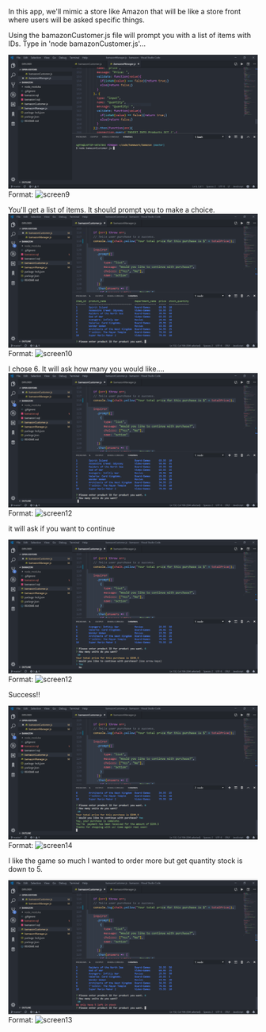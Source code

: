 In this app, we'll mimic a store like Amazon that will be like a store front where users will be asked specific things.

Using the bamazonCustomer.js file will prompt you with a list of items with IDs. Type in 'node bamazonCustomer.js'...

![screenshot9](https://github.com/sgttenor/screenshots/blob/master/screenshot9..PNG)
Format: ![screen9](url)

You'll get a list of items. It should prompt you to make a choice. 
![screenshot10](https://github.com/sgttenor/screenshots/blob/master/Screenshot10.PNG)
Format: ![screen10](url)


I chose 6. It will ask how many you would like....
![screenshot11]( https://github.com/sgttenor/screenshots/blob/master/screenshot11.PNG)
Format: ![screen12](url)

it will ask if you want to continue

![screenshot12](https://github.com/sgttenor/screenshots/blob/master/screenshot12.PNG)
Format: ![screen12](url)

Success!!

![screenshot14](https://github.com/sgttenor/screenshots/blob/master/screenshot14.PNG)
Format: ![screen14](url)

I like the game so much I wanted to order more but get quantity stock is down to 5.

![screenshot13](https://github.com/sgttenor/screenshots/blob/master/screenshot13.PNG)
Format: ![screen13](url)

